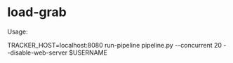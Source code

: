 # load-grab
Usage:

TRACKER_HOST=localhost:8080 run-pipeline pipeline.py --concurrent 20 --disable-web-server $USERNAME 
